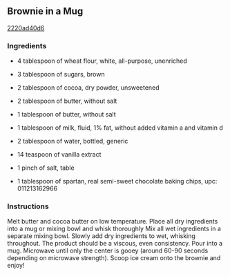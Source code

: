 ## Brownie in a Mug

[2220ad40d6](http://www.food.com/recipe/brownie-in-a-mug-525276)

### Ingredients

 - 4 tablespoon of wheat flour, white, all-purpose, unenriched

 - 3 tablespoon of sugars, brown

 - 2 tablespoon of cocoa, dry powder, unsweetened

 - 2 tablespoon of butter, without salt

 - 1 tablespoon of butter, without salt

 - 1 tablespoon of milk, fluid, 1% fat, without added vitamin a and vitamin d

 - 2 tablespoon of water, bottled, generic

 - 14 teaspoon of vanilla extract

 - 1 pinch of salt, table

 - 1 tablespoon of spartan, real semi-sweet chocolate baking chips, upc: 011213162966

### Instructions

Melt butter and cocoa butter on low temperature. Place all dry ingredients into a mug or mixing bowl and whisk thoroughly Mix all wet ingredients in a separate mixing bowl. Slowly add dry ingredients to wet, whisking throughout. The product should be a viscous, even consistency. Pour into a mug. Microwave until only the center is gooey (around 60-90 seconds depending on microwave strength). Scoop ice cream onto the brownie and enjoy!